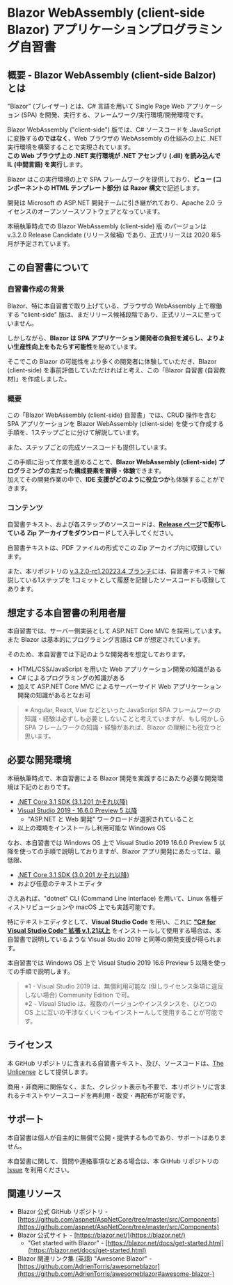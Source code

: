 
Blazor WebAssembly (client-side Blazor) アプリケーションプログラミング自習書
============================================

概要 - Blazor WebAssembly (client-side Balzor) とは
----------------------------------------

"Blazor" (ブレイザー) とは、C# 言語を用いて Single Page Web アプリケーション (SPA) を開発、実行する、フレームワーク/実行環境/開発環境です。

Blazor WebAssembly ("client-side") 版では、C# ソースコードを JavaScript に変換する**のではなく**、Web ブラウザの WebAssembly の仕組みの上に .NET 実行環境を構築することで実現されています。  
**この Web ブラウザ上の .NET 実行環境が .NET アセンブリ (.dll) を読み込んで IL (中間言語) を実行**します。

Blazor はこの実行環境の上で SPA フレームワークを提供しており、**ビュー (コンポーネントの HTML テンプレート部分) は Razor 構文**で記述します。

開発は Microsoft の ASP.NET 開発チームに引き継がれており、Apache 2.0 ライセンスのオープンソースソフトウェアとなっています。

本稿執筆時点での Blazor WebAssembly (client-side) 版 のバージョンは v.3.2.0 Release Candidate (リリース候補) であり、正式リリースは 2020 年5月が予定されています。

この自習書について
----------------------------------------

### 自習書作成の背景

Blazor、特に本自習書で取り上げている、ブラウザの WebAssembly 上で稼働する "client-side" 版は、まだリリース候補段階であり、正式リリースに至っていません。

しかしながら、**Blazor は SPA アプリケーション開発者の負担を減らし、よりよい生産性向上をもたらす可能性**を秘めています。

そこでこの Blazor の可能性をより多くの開発者に体験していただき、Blazor (client-side) を事前評価していただければと考え、この「Blazor 自習書 (自習教材)」を作成しました。

### 概要

この「Blazor WebAssembly (client-side) 自習書」では、CRUD 操作を含む SPA アプリケーションを Blazor WebAssembly (client-side) を使って作成する手順を、1ステップごとに分けて解説しています。

また、ステップごとの完成ソースコードも提供しています。

この手順に沿って作業を進めることで、**Blazor WebAssembly (client-side) プログラミングの主だった構成要素を習得・体験**できます。  
加えてその開発作業の中で、**IDE 支援がどのように役立つか**も体験することができます。

### コンテンツ

自習書テキスト、および各ステップのソースコードは、**[Release ページ](https://github.com/jsakamoto/self-learning-materials-for-blazor-jp/releases)で配布している Zip アーカイブをダウンロード**して入手してください。

自習書テキストは、PDF ファイルの形式でこの Zip アーカイブ内に収録しています。

また、本リポジトリの [v.3.2.0-rc1.20223.4 ブランチ](https://github.com/jsakamoto/self-learning-materials-for-blazor-jp/commits/v.3.2.0-rc1.20223.4)には、自習書テキストで解説している1ステップを 1コミットとして履歴を記録したソースコードも収録してあります。


想定する本自習書の利用者層
----------------------------------------

本自習書では、サーバー側実装として ASP.NET Core MVC を採用しています。  
また Blazor は基本的にプログラミング言語は C# が想定されています。

そのため、本自習書では下記のような開発者を想定しております。

- HTML/CSS/JavaScript を用いた Web アプリケーション開発の知識がある
- C# によるプログラミングの知識がある
- 加えて ASP.NET Core MVC によるサーバーサイド Web アプリケーション開発の知識があるとなお可

> ※ Angular, React, Vue などといった JavaScript SPA フレームワークの知識・経験は必ずしも必要としないことと考えていますが、もし何かしら SPA フレームワークの知識・経験があれば、Blazor の理解にも役立つと思います。


必要な開発環境
----------------------------------------

本稿執筆時点で、本自習書による Blazor 開発を実践するにあたり必要な開発環境は下記のとおりです。

- [.NET Core 3.1 SDK (3.1.201 かそれ以降)](https://dotnet.microsoft.com/download/dotnet-core/3.1)
- [Visual Studio 2019 - 16.6.0 Preview 5 以降](https://visualstudio.microsoft.com/vs/preview/)
    - "ASP.NET と Web 開発" ワークロードが選択されていること
- 以上の環境をインストールし利用可能な Windows OS

なお、本自習書では Windows OS 上で Visual Studio 2019 16.6.0 Preview 5 以降を使っての手順で説明しておりますが、Blazor アプリ開発にあたっては、最低限、 

- [.NET Core 3.1 SDK (3.0.201 かそれ以降)](https://dotnet.microsoft.com/download/dotnet-core/3.1)
- および任意のテキストエディタ 

さえあれば、"dotnet" CLI (Command Line Interface) を用いて、Linux 各種ディストリビューションや macOS 上でも実践可能です。

特にテキストエディタとして、**Visual Studio Code** を用い、これに **["C# for Visual Studio Code" 拡張 v.1.21以上](https://marketplace.visualstudio.com/items?itemName=ms-vscode.csharp)** をインストールして使用する場合は、本自習書で説明しているような Visual Studio 2019 と同等の開発支援が得られます。

 本自習書では Windows OS 上で Visual Studio 2019 16.6 Preview 5 以降を使っての手順で説明します。

> ※1 - Visual Studio 2019 は、無償利用可能な (但しライセンス条項に違反しない場合) Community Edition で可。  
> ※2 - Visual Studio は、複数のバージョンやインスタンスを、ひとつの OS 上に互いの干渉なくいくつもインストールして使用することが可能です。


ライセンス
----------------------------------------

本 GitHub リポジトリに含まれる自習書テキスト、及び、ソースコードは、[The Unlicense](LICENSE) として提供します。

商用・非商用に関係なく、また、クレジット表示も不要で、本リポジトリに含まれるテキストやソースコードを再利用・改変・再配布が可能です。


サポート
----------------------------------------

本自習書は個人が自主的に無償で公開・提供するものであり、サポートはありません。

本自習書に関して、質問や連絡事項などある場合は、本 GitHub リポジトリの [Issue](https://github.com/jsakamoto/self-learning-materials-for-blazor-jp/issues) を利用ください。


関連リソース
----------------------------------------

- Blazor 公式 GitHub リポジトリ - [https://github.com/aspnet/AspNetCore/tree/master/src/Components](https://github.com/aspnet/AspNetCore/tree/master/src/Components)
- Blazor 公式サイト - [https://blazor.net/](https://blazor.net/)
    - "Get started with Blazor" - [https://blazor.net/docs/get-started.html](https://blazor.net/docs/get-started.html)
- Blazor 関連リンク集 (英語) "Awesome Blazor" - [https://github.com/AdrienTorris/awesomeblazor](https://github.com/AdrienTorris/awesomeblazor#awesome-blazor-) 